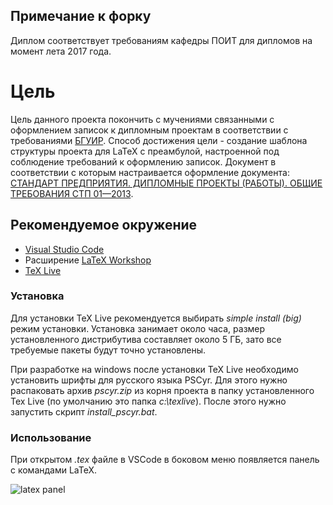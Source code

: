 ﻿## Примечание к форку

Диплом соответствует требованиям кафедры ПОИТ для дипломов на момент лета 2017 года.


# Цель
Цель данного проекта покончить с мучениями связанными с оформлением записок к дипломным проектам в соответствии с требованиями [БГУИР](http://bsuir.by).
Способ достижения цели - создание шаблона структуры проекта для LaTeX с преамбулой, настроенной под соблюдение требований к оформлению записок.
Документ в соответствии с которым настраивается оформление документа: [СТАНДАРТ ПРЕДПРИЯТИЯ. ДИПЛОМНЫЕ ПРОЕКТЫ (РАБОТЫ). ОБЩИЕ ТРЕБОВАНИЯ СТП 01—2013](http://www.bsuir.by/m/12_100229_1_80040.pdf).


## Рекомендуемое окружение

 - [Visual Studio Code](https://code.visualstudio.com)
 - Расширение [LaTeX Workshop](https://marketplace.visualstudio.com/items?itemName=James-Yu.latex-workshop)
 - [TeX Live](https://www.tug.org/texlive/)

### Установка

Для установки TeX Live рекомендуется выбирать *simple install (big)* режим установки. Установка занимает около часа, размер установленного дистрибутива составляет около 5 ГБ, зато все требуемые пакеты будут точно установлены.

При разработке на windows после установки TeX Live необходимо установить шрифты для русского языка PSCyr. Для этого нужно распаковать архив *pscyr.zip* из корня проекта в папку установленного Tex Live (по умолчанию это папка *c:\\texlive*). После этого нужно запустить скрипт *install_pscyr.bat*.

### Использование

При открытом *.tex* файле в VSCode в боковом меню появляется панель с командами LaTeX.


![latex panel](https://raw.githubusercontent.com/egorshulga/new-bsuir-diploma-latex/master/note/attachments/latex-panel.png)
